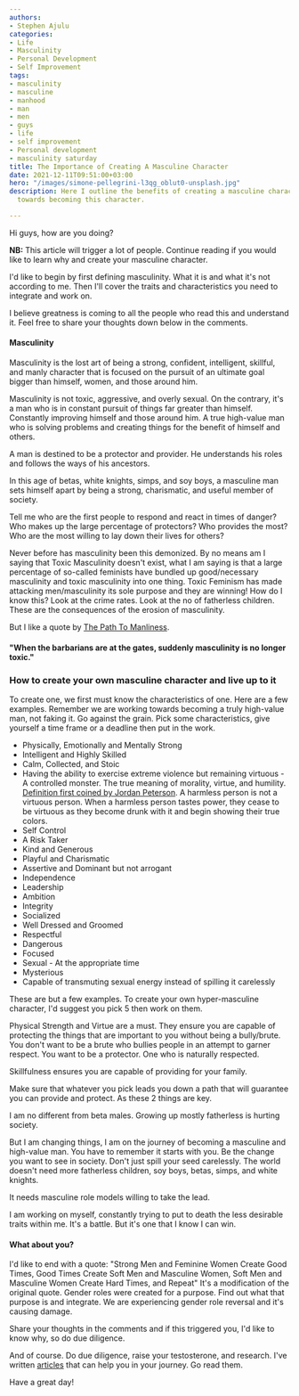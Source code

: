 ```yaml
---
authors:
- Stephen Ajulu
categories:
- Life
- Masculinity
- Personal Development
- Self Improvement
tags:
- masculinity
- masculine
- manhood
- man
- men
- guys
- life
- self improvement
- Personal development
- masculinity saturday
title: The Importance of Creating A Masculine Character
date: 2021-12-11T09:51:00+03:00
hero: "/images/simone-pellegrini-l3qg_oblut0-unsplash.jpg"
description: Here I outline the benefits of creating a masculine character and working
  towards becoming this character.

---
```

Hi guys, how are you doing?

**NB:** This article will trigger a lot of people. Continue reading if you would like to learn why and create your masculine character.

I'd like to begin by first defining masculinity. What it is and what it's not according to me. Then I'll cover the traits and characteristics you need to integrate and work on.

I believe greatness is coming to all the people who read this and understand it. Feel free to share your thoughts down below in the comments.

#### Masculinity

Masculinity is the lost art of being a strong, confident, intelligent, skillful, and manly character that is focused on the pursuit of an ultimate goal bigger than himself, women, and those around him.

Masculinity is not toxic, aggressive, and overly sexual. On the contrary, it's a man who is in constant pursuit of things far greater than himself. Constantly improving himself and those around him. A true high-value man who is solving problems and creating things for the benefit of himself and others.

A man is destined to be a protector and provider. He understands his roles and follows the ways of his ancestors.

In this age of betas, white knights, simps, and soy boys, a masculine man sets himself apart by being a strong, charismatic, and useful member of society.

Tell me who are the first people to respond and react in times of danger? Who makes up the large percentage of protectors? Who provides the most? Who are the most willing to lay down their lives for others?

Never before has masculinity been this demonized. By no means am I saying that Toxic Masculinity doesn't exist, what I am saying is that a large percentage of so-called feminists have bundled up good/necessary masculinity and toxic masculinity into one thing. Toxic Feminism has made attacking men/masculinity its sole purpose and they are winning! How do I know this? Look at the crime rates. Look at the no of fatherless children. These are the consequences of the erosion of masculinity.

But I like a quote by [The Path To Manliness](https://twitter.com/PathToManliness).

#### "When the barbarians are at the gates, suddenly masculinity is no longer toxic."

### How to create your own masculine character and live up to it

To create one, we first must know the characteristics of one. Here are a few examples. Remember we are working towards becoming a truly high-value man, not faking it. Go against the grain. Pick some characteristics, give yourself a time frame or a deadline then put in the work.

* Physically, Emotionally and Mentally Strong
* Intelligent and Highly Skilled
* Calm, Collected, and Stoic
* Having the ability to exercise extreme violence but remaining virtuous - A controlled monster. The true meaning of morality, virtue, and humility. [Definition first coined by Jordan Peterson](https://www.youtube.com/watch?v=QQ5oqgJWJyw). A harmless person is not a virtuous person. When a harmless person tastes power, they cease to be virtuous as they become drunk with it and begin showing their true colors.
* Self Control
* A Risk Taker
* Kind and Generous
* Playful and Charismatic
* Assertive and Dominant but not arrogant
* Independence
* Leadership
* Ambition
* Integrity
* Socialized
* Well Dressed and Groomed
* Respectful
* Dangerous
* Focused
* Sexual - At the appropriate time
* Mysterious
* Capable of transmuting sexual energy instead of spilling it carelessly

These are but a few examples. To create your own hyper-masculine character, I'd suggest you pick 5 then work on them.

Physical Strength and Virtue are a must. They ensure you are capable of protecting the things that are important to you without being a bully/brute. You don't want to be a brute who bullies people in an attempt to garner respect. You want to be a protector. One who is naturally respected.

Skillfulness ensures you are capable of providing for your family.

Make sure that whatever you pick leads you down a path that will guarantee you can provide and protect. As these 2 things are key.

I am no different from beta males. Growing up mostly fatherless is hurting society.

But I am changing things, I am on the journey of becoming a masculine and high-value man. You have to remember it starts with you. Be the change you want to see in society. Don't just spill your seed carelessly. The world doesn't need more fatherless children, soy boys, betas, simps, and white knights.

It needs masculine role models willing to take the lead.

I am working on myself, constantly trying to put to death the less desirable traits within me. It's a battle. But it's one that I know I can win.

#### What about you?

I'd like to end with a quote: "Strong Men and Feminine Women Create Good Times, Good Times Create Soft Men and Masculine Women, Soft Men and Masculine Women Create Hard Times, and Repeat" It's a modification of the original quote. Gender roles were created for a purpose. Find out what that purpose is and integrate. We are experiencing gender role reversal and it's causing damage. 

Share your thoughts in the comments and if this triggered you, I'd like to know why, so do due diligence.

And of course. Do due diligence, raise your testosterone, and research. I've written [articles](https://stephenajulu.com/blog) that can help you in your journey. Go read them.

Have a great day!